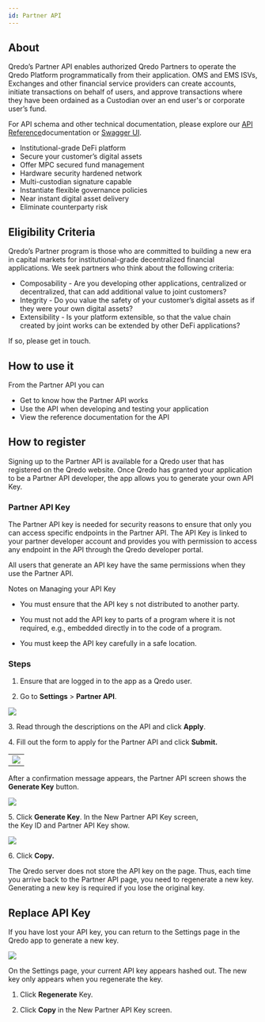 ```yaml
---
id: Partner API
---
```


About
-----

Qredo’s Partner API enables authorized Qredo Partners to operate the Qredo Platform programmatically from their application. OMS and EMS ISVs, Exchanges and other financial service providers can create accounts, initiate transactions on behalf of users, and approve transactions where they have been ordained as a Custodian over an end user's or corporate user’s fund.

For API schema and other technical documentation, please explore our [API Reference]()documentation or [Swagger UI]().

*   Institutional-grade DeFi platform    
*   Secure your customer’s digital assets    
*   Offer MPC secured fund management    
*   Hardware security hardened network    
*   Multi-custodian signature capable    
*   Instantiate flexible governance policies    
*   Near instant digital asset delivery    
*   Eliminate counterparty risk
    

Eligibility Criteria
--------------------

Qredo’s Partner program is those who are committed to building a new era in capital markets for institutional-grade decentralized financial applications. We seek partners who think about the following criteria:

*   Composability - Are you developing other applications, centralized or decentralized, that can add additional value to joint customers?   
*   Integrity - Do you value the safety of your customer’s digital assets as if they were your own digital assets?    
*   Extensibility - Is your platform extensible, so that the value chain created by joint works can be extended by other DeFi applications?
    

If so, please get in touch.

How to use it
-------------

From the Partner API you can

*   Get to know how the Partner API works
*   Use the API when developing and testing your application    
*   View the reference documentation for the API
    
How to register
---------------

Signing up to the Partner API is available for a Qredo user that has registered on the Qredo website. Once Qredo has granted your application to be a Partner API developer, the app allows you to generate your own API Key.

### Partner API Key

The Partner API key is needed for security reasons to ensure that only you can access specific endpoints in the Partner API. The API Key is linked to your partner developer account and provides you with permission to access any endpoint in the API through the Qredo developer portal.

All users that generate an API key have the same permissions when they use the Partner API.

Notes on Managing your API Key

*   You must ensure that the API key s not distributed to another party.
    
*   You must not add the API key to parts of a program where it is not required, e.g., embedded directly in to the code of a program.
    
*   You must keep the API key carefully in a safe location.
    

### Steps

1.  Ensure that are logged in to the app as a Qredo user.
    
2.  Go to **Settings** > **Partner API**.
    

![](https://qredo.atlassian.net/wiki/download/attachments/79233107/Partner%20API%20Settings%20Apply1%20Resized.png?api=v2)

3\. Read through the descriptions on the API and click **Apply**.

4\. Fill out the form to apply for the Partner API and click **Submit.**

|     |
| --- |
| ![](https://qredo.atlassian.net/wiki/download/thumbnails/79233107/enrole%20partner%20programme.png?api=v2) |

After a confirmation message appears, the Partner API screen shows the **Generate Key** button.

![](https://qredo.atlassian.net/wiki/download/attachments/79233107/2-Generate%20Key%20image.png?api=v2)

5\. Click **Generate Key**. In the New Partner API Key screen,  
the Key ID and Partner API Key show.

![](https://qredo.atlassian.net/wiki/download/attachments/79233107/2-%20resized%20New%20Partner%20API%20Key%20db.png?api=v2)

6\. Click **Copy.**

The Qredo server does not store the API key on the page. Thus, each time you arrive back to the Partner API page, you need to regenerate a new key. Generating a new key is required if you lose the original key.

Replace API Key
---------------

If you have lost your API key, you can return to the Settings page in the Qredo app to generate a new key.

![](https://qredo.atlassian.net/wiki/download/attachments/79233107/4%20regenerate%20API%20key.png?api=v2)

On the Settings page, your current API key appears hashed out. The new key only appears when you regenerate the key.

1.  Click **Regenerate** Key.
    
2.  Click **Copy** in the New Partner API Key screen.

